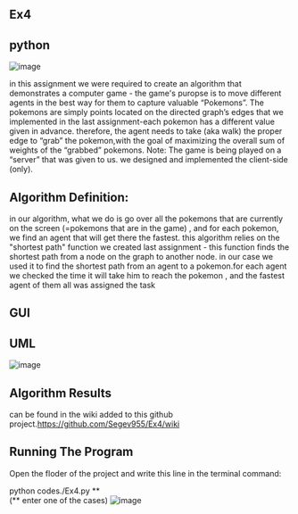 ## Ex4
## python
![image](https://i.imgur.com/8NFFB92.jpg)

in this assignment we were required to create an algorithm that demonstrates a computer game - 
the game's puropse is to move different agents in the best way for them to capture valuable “Pokemons”.
The pokemons are simply points located on the directed graph’s edges that we implemented in the last assignment-each pokemon has a different value given in advance.
 therefore, the agent needs to take (aka walk) the proper edge to “grab” the pokemon,with the goal of maximizing the overall sum of weights of the “grabbed” pokemons.
Note:
The game is being played on a “server” that was given to us. we designed and implemented the client-side (only).



##  Algorithm Definition:
 in our algorithm, what we do is go over all the pokemons that are currently on the screen (=pokemons that are in the game) , and for each pokemon, we find an agent that will get there the fastest.
 this algorithm relies on the "shortest path" function we created last assignment - this function finds the shortest path from a node on the graph to another node. 
 in our case we used it to find the shortest path from an agent to a pokemon.for each agent we checked the time it will take him to reach the pokemon , and the fastest agent of them all was assigned the task
 


## GUI




## UML

![image](https://user-images.githubusercontent.com/93653029/148660923-02bdfbba-c4dd-4ef5-a537-1c8ff3736bd3.png)



## Algorithm Results
 can be found in the wiki added to this github project.https://github.com/Segev955/Ex4/wiki

## Running The Program

Open the floder of the project and write this line in the terminal command:

python codes./Ex4.py ** <br>
(** enter one of the cases)
![image](https://user-images.githubusercontent.com/93653029/148661053-8f7ac22c-4c48-4c04-9d6e-996e8a6385fd.png)


<br>
